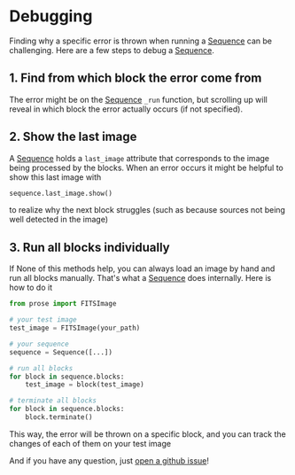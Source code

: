 # Debugging

Finding why a specific error is thrown when running a [Sequence](prose.Sequence) can be challenging. Here are a few steps to debug a [Sequence](prose.Sequence).

## 1. Find from which block the error come from

The error might be on the [Sequence](prose.Sequence) `_run` function, but scrolling up will reveal in which block the error actually occurs (if not specified).

## 2. Show the last image

A [Sequence](prose.Sequence) holds a `last_image` attribute that corresponds to the image being processed by the blocks. When an error occurs it might be helpful to show this last image with

```python
sequence.last_image.show()
```

to realize why the next block struggles (such as because sources not being well detected in the image)

## 3. Run all blocks individually

If None of this methods help, you can always load an image by hand and run all blocks manually. That's what a [Sequence](prose.Sequence) does internally. Here is how to do it

```python
from prose import FITSImage

# your test image
test_image = FITSImage(your_path)

# your sequence
sequence = Sequence([...])

# run all blocks
for block in sequence.blocks:
    test_image = block(test_image)

# terminate all blocks
for block in sequence.blocks:
    block.terminate()

```

This way, the error will be thrown on a specific block, and you can track the changes of each of them on your test image

And if you have any question, just [open a github issue](https://github.com/lgrcia/prose/issues/new/choose)!